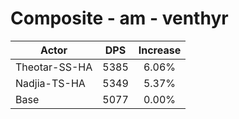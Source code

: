 # Composite - am - venthyr
| Actor | DPS | Increase |
|---|:---:|:---:|
|Theotar-SS-HA|5385|6.06%|
|Nadjia-TS-HA|5349|5.37%|
|Base|5077|0.00%|
